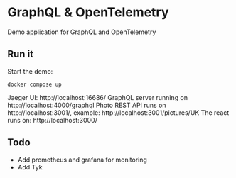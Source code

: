 # GraphQL & OpenTelemetry

Demo application for GraphQL and OpenTelemetry

## Run it

Start the demo:

```
docker compose up
```

Jaeger UI: http://localhost:16686/
GraphQL server running on http://localhost:4000/graphql
Photo REST API runs on http://localhost:3001/, example: http://localhost:3001/pictures/UK
The react runs on: http://localhost:3000/


## Todo

* Add prometheus and grafana for monitoring
* Add Tyk


